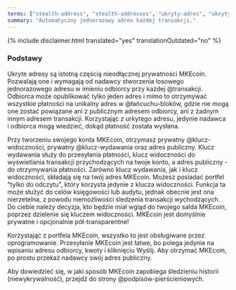 ```yaml
---
terms: ["stealth-address", "stealth-addresses", "ukryty-adres", "ukrytym-adresie", "ukrytego-adresu", "ukrytym-adresem"]
summary: "Automatyczny jednorazowy adres każdej transakcji."
---
```


{% include disclaimer.html translated="yes" translationOutdated="no" %}
### Podstawy

Ukryte adresy są istotną częścią nieodłącznej prywatności MKEcoin. Pozwalają one i wymagają od nadawcy stworzenia losowego jednorazowego adresu w imieniu odbiorcy przy każdej @transakcji. Odbiorca może opublikować tylko jeden adres i mimo to otrzymywać wszystkie płatności na unikalny adres w @łańcuchu-bloków, gdzie nie mogą one zostać powiązane ani z publicznym adresem odbiorcy, ani z żadnym innym adresem transakcji. Korzystając z urkytego adresu, jedynie nadawca i odbiorca mogą wiedzieć, dokąd płatność została wysłana.

Przy tworzeniu swojego konta MKEcoin, otrzymasz prywatny @klucz-widoczności, prywatny @klucz-wydawania oraz adres publiczny. Klucz wydawania służy do przesyłania płatności, klucz widoczności do wyświetlania transakcji przychodzących na twoje konto, a adres publiczny - do otrzymywania płatności. Zarówno klucz wydawania, jak i klucz widoczności, składają się na twój adres MKEcoin. Możesz posiadać portfel "tylko do odczytu", który korzysta jedynie z klucza widoczności. Funkcja ta może służyć do celów księgowości lub audytu, jednak obecnie jest ona nierzetelna, z powodu niemożliwości śledzenia transakcji wychodzących. Do ciebie należy decyzja, kto będzie miał wgląd do twojego salda MKEcoin, poprzez dzielenie się kluczem widoczności. MKEcoin jest domyślnie prywatne i opcjonalnie pół-transparentne!

Korzystając z portfela MKEcoin, wszystko to jest obsługiwane przez oprogramowanie. Przesyłanie MKEcoin jest łatwe, bo polega jedynie na wpisaniu adresu odbiorcy, kwoty i kliknięciu Wyślij. Aby otrzymać MKEcoin, po prostu przekaż nadawcy swój adres publiczny.

Aby dowiedzieć się, w jaki sposób MKEcoin zapobiega śledzieniu historii (niewykrywalność), przejdź do strony @podpisów-pierścieniowych.
